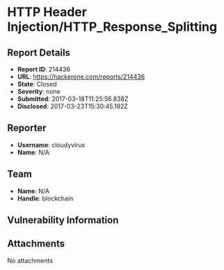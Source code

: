 # HTTP Header Injection/HTTP_Response_Splitting

## Report Details
- **Report ID**: 214436
- **URL**: https://hackerone.com/reports/214436
- **State**: Closed
- **Severity**: none
- **Submitted**: 2017-03-18T11:25:56.838Z
- **Disclosed**: 2017-03-23T15:30:45.192Z

## Reporter
- **Username**: cloudyvirus
- **Name**: N/A

## Team
- **Name**: N/A
- **Handle**: blockchain

## Vulnerability Information


## Attachments
No attachments
